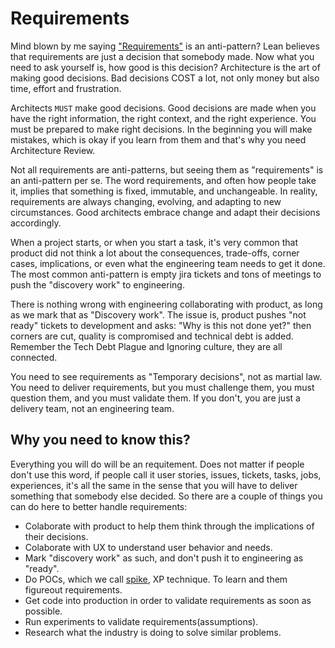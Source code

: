 # Requirements

Mind blown by me saying ["Requirements"](https://diego-pacheco.blogspot.com/2021/01/requirements-are-dangerous.html) is an anti-pattern? Lean believes that requirements are just a decision that somebody made. Now what you need to ask yourself is, how good is this decision? Architecture is the art of making good decisions. Bad decisions COST a lot, not only money but also time, effort and frustration.

Architects `MUST` make good decisions. Good decisions are made when you have the right information, the right context, and the right experience. You must be prepared to make right decisions. In the beginning you will make mistakes, which is okay if you learn from them and that's why you need Architecture Review.

Not all requirements are anti-patterns, but seeing them as "requirements" is an anti-pattern per se. The word requirements, and often how people take it, implies that something is fixed, immutable, and unchangeable. In reality, requirements are always changing, evolving, and adapting to new circumstances. Good architects embrace change and adapt their decisions accordingly.

When a project starts, or when you start a task, it's very common that product did not think a lot about the consequences, trade-offs, corner cases, implications, or even what the engineering team needs to get it done. The most common anti-pattern is empty jira tickets and tons of meetings to push the "discovery work" to engineering.

There is nothing wrong with engineering collaborating with product, as long as we mark that as "Discovery work". The issue is, product pushes "not ready" tickets to development and asks: "Why is this not done yet?" then corners are cut, quality is compromised and technical debt is added. Remember the Tech Debt Plague and Ignoring culture, they are all connected.

You need to see requirements as "Temporary decisions", not as martial law. You need to deliver requirements, but you must challenge them, you must question them, and you must validate them. If you don't, you are just a delivery team, not an engineering team.

## Why you need to know this?

Everything you will do will be an requitement. Does not matter if people don't use this word, if people call it user stories, issues, tickets, tasks, jobs, experiences, it's all the same in the sense that you will have to deliver something that somebody else decided. So there are a couple of things you can do here to better handle requirements:
* Colaborate with product to help them think through the implications of their decisions.
* Colaborate with UX to understand user behavior and needs.
* Mark "discovery work" as such, and don't push it to engineering as "ready".
* Do POCs, which we call [spike](https://en.wikipedia.org/wiki/Spike_(software_development)), XP technique. To learn and them figureout requirements.
* Get code into production in order to validate requirements as soon as possible.
* Run experiments to validate requirements(assumptions).
* Research what the industry is doing to solve similar problems.